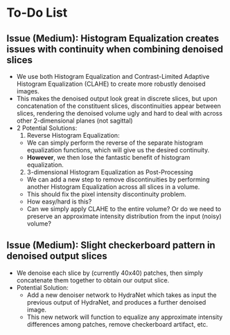 # To-Do List

## Issue (Medium): Histogram Equalization creates issues with continuity when combining denoised slices
- We use both Histogram Equalization and Contrast-Limited Adaptive Histogram Equalization (CLAHE) to create more robustly denoised images.
- This makes the denoised output look great in discrete slices, but upon concatenation of the constituent slices, discontinuities appear between slices, rendering the denoised volume ugly and hard to deal with across other 2-dimensional planes (not sagittal)
- 2 Potential Solutions:
  1. Reverse Histogram Equalization:
    - We can simply perform the reverse of the separate histogram equalization functions, which will give us the desired continuity.
    - **However**, we then lose the fantastic benefit of histogram equalization.
  2. 3-dimensional Histogram Equalization as Post-Processing
    - We can add a new step to remove discontinuities by performing another Histogram Equalization across all slices in a volume.
    - This should fix the pixel intensity discontinuity problem.
    - How easy/hard is this?
    - Can we simply apply CLAHE to the entire volume? Or do we need to preserve an approximate intensity distribution from the input (noisy) volume?
    
## Issue (Medium): Slight checkerboard pattern in denoised output slices
- We denoise each slice by (currently 40x40) patches, then simply concatenate them together to obtain our output slice.
- Potential Solution:
  - Add a new denoiser network to HydraNet which takes as input the previous output of HydraNet, and produces a further denoised image.
  - This new network will function to equalize any approximate intensity differences among patches, remove checkerboard artifact, etc.
